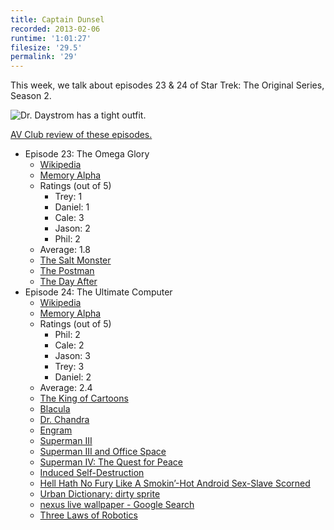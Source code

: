 ```yaml
---
title: Captain Dunsel
recorded: 2013-02-06
runtime: '1:01:27'
filesize: '29.5'
permalink: '29'
---
```


This week, we talk about episodes 23 & 24 of Star Trek: The Original Series, Season 2.

![Dr. Daystrom has a tight outfit.](http://jawgrind.s3.amazonaws.com/Jawgrind-Episode-29.jpg)

[AV Club review of these episodes.](http://www.avclub.com/articles/the-omega-glory-the-ultimate-computer,31342/)

- Episode 23: The Omega Glory
    - [Wikipedia](http://en.wikipedia.org/wiki/The_Omega_Glory)
    - [Memory Alpha](http://en.memory-alpha.org/wiki/The_Omega_Glory_(episode))
    - Ratings (out of 5)
        - Trey: 1
        - Daniel: 1
        - Cale: 3
        - Jason: 2
        - Phil: 2
    - Average: 1.8
    - [The Salt Monster](http://jawgrind.com/5)
    - [The Postman](http://letterboxd.com/film/the-postman/)
    - [The Day After](http://en.wikipedia.org/wiki/The_Day_After)
- Episode 24: The Ultimate Computer
    - [Wikipedia](http://en.wikipedia.org/wiki/The_Ultimate_Computer)
    - [Memory Alpha](http://en.memory-alpha.org/wiki/The_Ultimate_Computer_(episode))
    - Ratings (out of 5)
        - Phil: 2
        - Cale: 2
        - Jason: 3
        - Trey: 3
        - Daniel: 2
    - Average: 2.4
    - [The King of Cartoons](http://www.youtube.com/watch?v=IvcDQz7Ajdo)
    - [Blacula](http://www.youtube.com/watch?v=CxqE50c2x_0)
    - [Dr. Chandra](http://en.wikipedia.org/wiki/Dr._Chandra)
    - [Engram](http://en.wikipedia.org/wiki/Engram_(neuropsychology))
    - [Superman III](http://en.wikipedia.org/wiki/Superman_III)
    - [Superman III and Office Space](http://blog.treypiepmeier.com/archives/29/)
    - [Superman IV: The Quest for Peace](http://en.wikipedia.org/wiki/Superman_IV:_The_Quest_for_Peace)
    - [Induced Self-Destruction](http://en.memory-alpha.org/wiki/Induced_self-destruction)
    - [Hell Hath No Fury Like A Smokin’-Hot Android Sex-Slave Scorned](http://jawgrind.com/8)
    - [Urban Dictionary: dirty sprite](http://www.urbandictionary.com/define.php?term=dirty%20sprite)
    - [nexus live wallpaper - Google Search](https://www.google.com/search?q=nexus+live+wallpaper&tbm=isch)
    - [Three Laws of Robotics](http://en.wikipedia.org/wiki/Three_Laws_of_Robotics)
